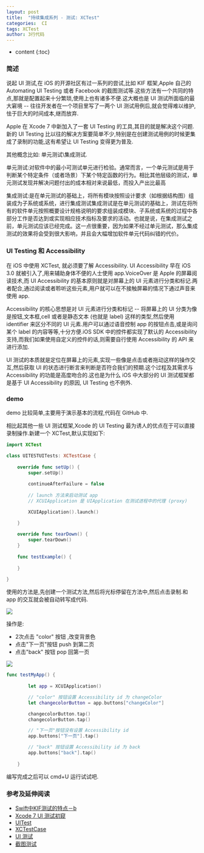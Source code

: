 ```yaml
---
layout: post
title:  "持续集成系列 - 测试: XCTest"
categories:  CI
tags: XCTest
author: 3行代码
---
```


* content
{:toc}


### 简述


说起 UI 测试,在 iOS 的开源社区有过一系列的尝试,比如 KIF 框架,Apple 自己的 Automating UI Testing 或者 Facebook 的截图测试等.这些方法有一个共同的特点,那就是配置起来十分繁琐,使用上也有诸多不便.这大概也是 UI 测试所面临的最大窘境 -- 往往开发者在一个项目里写了一两个 UI 测试用例后,就会觉得难以维护,怯于巨大的时间成本,继而放弃.
 

Apple 在 Xcode 7 中新加入了一套 UI Testing 的工具,其目的就是解决这个问题.新的 UI Testing 比以往的解决方案要简单不少,特别是在创建测试用例的时候更集成了录制的功能,这有希望让 UI Testing 变得更为普及.

其他概念比如: 单元测试\集成测试.

单元测试:对软件中的最小可测试单元进行检验。通常而言，一个单元测试是用于判断某个特定条件（或者场景）下某个特定函数的行为。相比其他层级的测试，单元测试发现并解决问题付出的成本相对来说最低，而投入产出比最高

集成测试:是在单元测试的基础上，将所有模块按照设计要求（如根据结构图）组装成为子系统或系统，进行集成测试集成测试是在单元测试的基础上，测试在将所有的软件单元按照概要设计规格说明的要求组装成模块、子系统或系统的过程中各部分工作是否达到或实现相应技术指标及要求的活动。也就是说，在集成测试之前，单元测试应该已经完成。这一点很重要，因为如果不经过单元测试，那么集成测试的效果将会受到很大影响，并且会大幅增加软件单元代码纠错的代价。

### UI Testing 和 Accessibility

在 iOS 中使用 XCTest, 就必须要了解 Accessibility. UI Accessibility 早在 iOS 3.0 就被引入了,用来辅助身体不便的人士使用 app.VoiceOver 是 Apple 的屏幕阅读技术,而 UI Accessibility 的基本原则就是对屏幕上的 UI 元素进行分类和标记.两者配合,通过阅读或者聆听这些元素,用户就可以在不接触屏幕的情况下通过声音来使用 app.

Accessibility 的核心思想是对 UI 元素进行分类和标记 -- 将屏幕上的 UI 分类为像是按钮,文本框,cell 或者是静态文本 (也就是 label) 这样的类型,然后使用 identifier 来区分不同的 UI 元素.用户可以通过语音控制 app 的按钮点击,或是询问某个 label 的内容等等,十分方便.iOS SDK 中的控件都实现了默认的 Accessibility 支持,而我们如果使用自定义的控件的话,则需要自行使用 Accessibility 的 API 来进行添加.

UI 测试的本质就是定位在屏幕上的元素,实现一些像是点击或者拖动这样的操作交互,然后获取 UI 的状态进行断言来判断是否符合我们的预期.这个过程及其需求与 Accessibility 的功能是高度吻合的.这也是为什么 iOS 中大部分的 UI 测试框架都是基于 UI Accessibility 的原因, UI Testing 也不例外.

### demo

demo 比较简单,主要用于演示基本的流程,代码在 GitHub 中.

相比起其他一些 UI 测试框架,Xcode 的 UI Testing 最为诱人的优点在于可以直接录制操作.新建一个 XCTest,默认实现如下:

``` swift
import XCTest

class UITESTUITests: XCTestCase {
        
    override func setUp() {
        super.setUp()
        
        continueAfterFailure = false
        
        // launch 方法来启动测试 app
        // XCUIApplication 是 UIApplication 在测试进程中的代理 (proxy)

        XCUIApplication().launch() 

    }
    
    override func tearDown() {
        super.tearDown()
    }
    
    func testExample() {
        
    }
    
}
```

使用的方法是,先创建一个测试方法,然后将光标停留在方法中,然后点击录制.和 app 的交互就会被自动转写成代码.

![](https://ooo.0o0.ooo/2017/02/06/5898158326f72.png)

操作是:
- 2次点击 "color" 按钮 ,改变背景色
- 点击"下一页"按钮 push 到第二页
- 点击"back" 按钮 pop 回第一页



![](https://ooo.0o0.ooo/2017/02/06/589817a5d03a6.png)

``` swift 
func testMyApp() {
        
        let app = XCUIApplication()

        // "color" 按钮设置 Accessibility id 为 changeColor
        let changecolorButton = app.buttons["changeColor"]

        changecolorButton.tap()
        changecolorButton.tap()

        // "下一页"按钮没有设置 Accessibility id
        app.buttons["下一页"].tap()

        // "back" 按钮设置 Accessibility id 为 back
        app.buttons["back"].tap()
        
    }
```

编写完成之后可以 cmd+U 运行试试吧.

### 参考及延伸阅读

- [Swift中KIF测试的特点－b](http://www.blogs8.cn/posts/A1Rj797)
- [Xcode 7 UI 测试初窥](http://www.infoq.com/cn/news/2015/01/fastlane-ios-continuous-deploy)
- [UITest](http://masilotti.com/ui-testing-cheat-sheet/)
- [XCTest​Case](http://nshipster.com/xctestcase/)
- [UI 测试](https://objccn.io/issue-15-6/)
- [截图测试](https://objccn.io/issue-15-7/)


